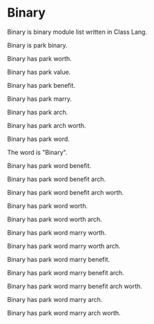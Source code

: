 # Binary

Binary is binary module list written in Class Lang.

Binary is park binary.

Binary has park worth. 

Binary has park value.

Binary has park benefit. 

Binary has park marry.

Binary has park arch.

Binary has park arch worth.

Binary has park word.

The word is "Binary".

Binary has park word benefit.

Binary has park word benefit arch.

Binary has park word benefit arch worth.

Binary has park word worth.

Binary has park word worth arch.

Binary has park word marry worth.

Binary has park word marry worth arch.

Binary has park word marry benefit.

Binary has park word marry benefit arch.

Binary has park word marry benefit arch worth.

Binary has park word marry arch.

Binary has park word marry arch worth.